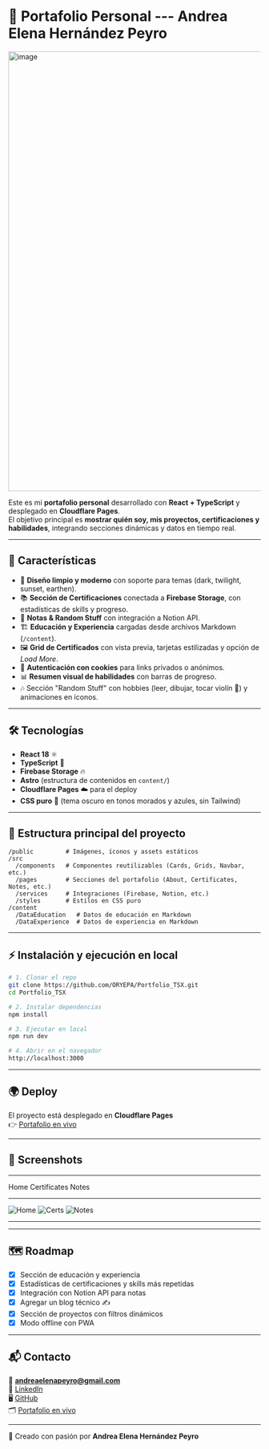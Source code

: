 # 🌌 Portafolio Personal --- Andrea Elena Hernández Peyro

<img width="1803" height="877" alt="image" src="https://github.com/user-attachments/assets/ea0fa597-817e-4ca1-b613-bbe687b2b18e" />


Este es mi **portafolio personal** desarrollado con **React +
TypeScript** y desplegado en **Cloudflare Pages**.\
El objetivo principal es **mostrar quién soy, mis proyectos,
certificaciones y habilidades**, integrando secciones dinámicas y datos
en tiempo real.

------------------------------------------------------------------------

## 🚀 Características

-   🎨 **Diseño limpio y moderno** con soporte para temas (dark,
    twilight, sunset, earthen).
-   📚 **Sección de Certificaciones** conectada a **Firebase Storage**,
    con estadísticas de skills y progreso.
-   📝 **Notas & Random Stuff** con integración a Notion API.
-   🏗 **Educación y Experiencia** cargadas desde archivos Markdown
    (`/content`).
-   🖼 **Grid de Certificados** con vista previa, tarjetas estilizadas y
    opción de *Load More*.
-   🔐 **Autenticación con cookies** para links privados o anónimos.
-   📊 **Resumen visual de habilidades** con barras de progreso.
-   🎶 Sección "Random Stuff" con hobbies (leer, dibujar, tocar violín
    🎻) y animaciones en íconos.

------------------------------------------------------------------------

## 🛠️ Tecnologías

-   **React 18** ⚛️
-   **TypeScript** 📘
-   **Firebase Storage** 🔥
-   **Astro** (estructura de contenidos en `content/`)
-   **Cloudflare Pages** ☁️ para el deploy
-   **CSS puro** 🎨 (tema oscuro en tonos morados y azules, sin
    Tailwind)

------------------------------------------------------------------------

## 📂 Estructura principal del proyecto

    /public         # Imágenes, íconos y assets estáticos
    /src
      /components   # Componentes reutilizables (Cards, Grids, Navbar, etc.)
      /pages        # Secciones del portafolio (About, Certificates, Notes, etc.)
      /services     # Integraciones (Firebase, Notion, etc.)
      /styles       # Estilos en CSS puro
    /content
      /DataEducation   # Datos de educación en Markdown
      /DataExperience  # Datos de experiencia en Markdown

------------------------------------------------------------------------

## ⚡ Instalación y ejecución en local

``` bash
# 1. Clonar el repo
git clone https://github.com/ORYEPA/Portfolio_TSX.git
cd Portfolio_TSX

# 2. Instalar dependencias
npm install

# 3. Ejecutar en local
npm run dev

# 4. Abrir en el navegador
http://localhost:3000
```

------------------------------------------------------------------------

## 🌍 Deploy

El proyecto está desplegado en **Cloudflare Pages**\
👉 [Portafolio en vivo](https://andrea-peyro-portfolio.pages.dev)

------------------------------------------------------------------------

## 📸 Screenshots

  ------------------------------------------------------------------------------------------------------------------
  Home                                 Certificates                           Notes
  ------------------------------------ -------------------------------------- --------------------------------------
  ![Home](<img width="1803" height="877" alt="image" src="https://github.com/user-attachments/assets/538292e8-cec7-4de1-a5ce-0997dc0e7bb7" />)   ![Certs](<img width="1117" height="828" alt="image" src="https://github.com/user-attachments/assets/4e5e4803-1fe4-460b-89fd-3b108c3a1498" />
)   ![Notes](<img width="1118" height="758" alt="image" src="https://github.com/user-attachments/assets/03cf43d3-c3b8-4531-b7d2-5f294a08852b" />
)

  ------------------------------------------------------------------------------------------------------------------

------------------------------------------------------------------------

## 🗺️ Roadmap

-   [x] Sección de educación y experiencia
-   [x] Estadísticas de certificaciones y skills más repetidas
-   [x] Integración con Notion API para notas
-   [x] Agregar un blog técnico ✍️
-   [x] Sección de proyectos con filtros dinámicos
-   [x] Modo offline con PWA

------------------------------------------------------------------------

## 📬 Contacto

📧 **andreaelenapeyro@gmail.com**\
🔗 [LinkedIn](https://www.linkedin.com/in/andrea-peyro)\
🖥 [GitHub](https://github.com/ORYEPA)\
🗂 [Portafolio en vivo](https://andrea-peyro-portfolio.pages.dev)

------------------------------------------------------------------------

💜 Creado con pasión por **Andrea Elena Hernández Peyro**
